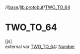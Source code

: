 //[base](../../index.md)/[lib.protobuf](index.md)/[TWO_TO_64](-t-w-o_-t-o_64.md)

# TWO_TO_64

[js]\
external var [TWO_TO_64](-t-w-o_-t-o_64.md): [Number](https://kotlinlang.org/api/latest/jvm/stdlib/kotlin/-number/index.html)
